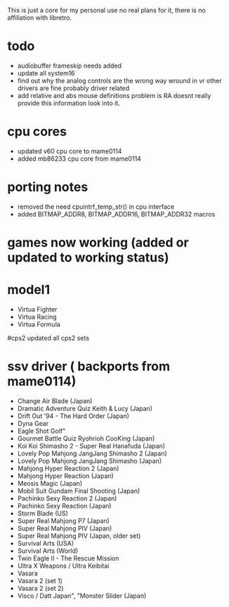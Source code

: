 This is just a core for my personal use no real plans for it, there is no affiliation with libretro.


# todo
* audiobuffer frameskip needs added
* update all system16
* find out why the analog controls are the wrong way wround in vr other drivers are fine probably driver related
* add relative and abs mouse definitions problem is RA doesnt really provide this information look into it.

# cpu cores
* updated v60 cpu core to mame0114
* added mb86233 cpu core from mame0114

# porting notes
* removed the need cpuintrf_temp_str() in cpu interface
* added BITMAP_ADDR8, BITMAP_ADDR16, BITMAP_ADDR32 macros


# games now working (added or updated to working status)

# model1
* Virtua Fighter
* Virtua Racing
* Virtua Formula


#cps2 updated all cps2 sets 

# ssv driver ( backports from mame0114)
* Change Air Blade (Japan)
* Dramatic Adventure Quiz Keith & Lucy (Japan)
* Drift Out '94 - The Hard Order (Japan)
* Dyna Gear
* Eagle Shot Golf"
* Gourmet Battle Quiz Ryohrioh CooKing (Japan)
* Koi Koi Shimasho 2 - Super Real Hanafuda (Japan)
* Lovely Pop Mahjong JangJang Shimasho 2 (Japan)
* Lovely Pop Mahjong JangJang Shimasho (Japan)
* Mahjong Hyper Reaction 2 (Japan)
* Mahjong Hyper Reaction (Japan)
* Meosis Magic (Japan)
* Mobil Suit Gundam Final Shooting (Japan)
* Pachinko Sexy Reaction 2 (Japan)
* Pachinko Sexy Reaction (Japan)
* Storm Blade (US)
* Super Real Mahjong P7 (Japan)
* Super Real Mahjong PIV (Japan)
* Super Real Mahjong PIV (Japan, older set)
* Survival Arts (USA)
* Survival Arts (World)
* Twin Eagle II - The Rescue Mission
* Ultra X Weapons / Ultra Keibitai
* Vasara
* Vasara 2 (set 1)
* Vasara 2 (set 2)
* Visco / Datt Japan", "Monster Slider (Japan)


